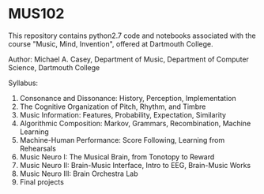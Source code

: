 # MUS102

This repository contains python2.7 code and notebooks associated with the course "Music, Mind, Invention", offered at Dartmouth College.

Author: Michael A. Casey, Department of Music, Department of Computer Science, Dartmouth College

Syllabus:

1. Consonance and Dissonance: History, Perception, Implementation
2. The Cognitive Organization of Pitch, Rhythm, and Timbre
3. Music Information: Features, Probability, Expectation, Similarity
4. Algorithmic Composition: Markov, Grammars, Recombination, Machine Learning
5. Machine-Human Performance: Score Following, Learning from Rehearsals
6. Music Neuro I: The Musical Brain, from Tonotopy to Reward
7. Music Neuro II: Brain-Music Interface, Intro to EEG, Brain-Music Works
8. Music Neuro III: Brain Orchestra Lab
9. Final projects



